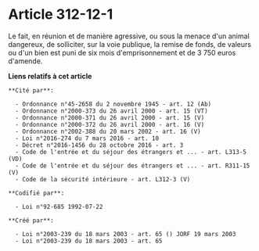 # Article 312-12-1

Le fait, en réunion et de manière agressive, ou sous la menace d'un animal dangereux, de solliciter, sur la voie publique, la
remise de fonds, de valeurs ou d'un bien est puni de six mois d'emprisonnement et de 3 750 euros d'amende.

**Liens relatifs à cet article**

	**Cité par**:

	  - Ordonnance n°45-2658 du 2 novembre 1945 - art. 12 (Ab)
	  - Ordonnance n°2000-373 du 26 avril 2000 - art. 15 (VT)
	  - Ordonnance n°2000-371 du 26 avril 2000 - art. 15 (V)
	  - Ordonnance n°2000-372 du 26 avril 2000 - art. 16 (V)
	  - Ordonnance n°2002-388 du 20 mars 2002 - art. 16 (V)
	  - Loi n°2016-274 du 7 mars 2016 - art. 10
	  - Décret n°2016-1456 du 28 octobre 2016 - art. 3
	  - Code de l'entrée et du séjour des étrangers et ... - art. L313-5 (VD)
	  - Code de l'entrée et du séjour des étrangers et ... - art. R311-15 (V)
	  - Code de la sécurité intérieure - art. L312-3 (V)

	**Codifié par**:

	  - Loi n°92-685 1992-07-22

	**Créé par**:

	  - Loi n°2003-239 du 18 mars 2003 - art. 65 () JORF 19 mars 2003
	  - Loi n°2003-239 du 18 mars 2003 - art. 65
